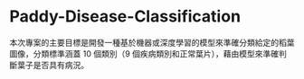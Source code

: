 # Paddy-Disease-Classification
本次專案的主要目標是開發一種基於機器或深度學習的模型來準確分類給定的稻葉圖像，分類標準涵蓋 10 個類別（9 個疾病類別和正常葉片），藉由模型來準確判斷葉子是否具有病況。
